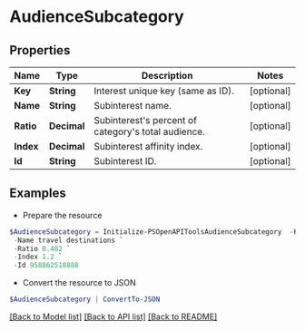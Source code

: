 # AudienceSubcategory
## Properties

Name | Type | Description | Notes
------------ | ------------- | ------------- | -------------
**Key** | **String** | Interest unique key (same as ID). | [optional] 
**Name** | **String** | Subinterest name. | [optional] 
**Ratio** | **Decimal** | Subinterest&#39;s percent of category&#39;s total audience. | [optional] 
**Index** | **Decimal** | Subinterest affinity index. | [optional] 
**Id** | **String** | Subinterest ID. | [optional] 

## Examples

- Prepare the resource
```powershell
$AudienceSubcategory = Initialize-PSOpenAPIToolsAudienceSubcategory  -Key 958862518888 `
 -Name travel destinations `
 -Ratio 0.482 `
 -Index 1.2 `
 -Id 958862518888
```

- Convert the resource to JSON
```powershell
$AudienceSubcategory | ConvertTo-JSON
```

[[Back to Model list]](../README.md#documentation-for-models) [[Back to API list]](../README.md#documentation-for-api-endpoints) [[Back to README]](../README.md)

